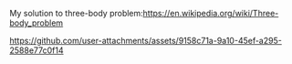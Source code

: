 My solution to three-body problem:https://en.wikipedia.org/wiki/Three-body_problem



https://github.com/user-attachments/assets/9158c71a-9a10-45ef-a295-2588e77c0f14





